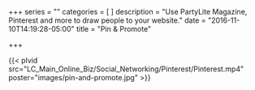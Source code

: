 +++
series = ""
categories = [
]
description = "Use PartyLite Magazine, Pinterest and more to draw people to your website."
date = "2016-11-10T14:19:28-05:00"
title = "Pin & Promote"

+++

{{< plvid src="LC_Main_Online_Biz/Social_Networking/Pinterest/Pinterest.mp4" poster="images/pin-and-promote.jpg" >}}
